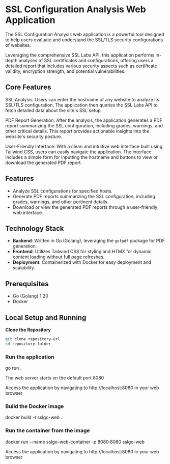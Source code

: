 # SSL Configuration Analysis Web Application

The SSL Configuration Analysis web application is a powerful tool designed to help users evaluate and understand the SSL/TLS security configurations of websites.

Leveraging the comprehensive SSL Labs API, this application performs in-depth analyses of SSL certificates and configurations, offering users a detailed report that includes various security aspects such as certificate validity, encryption strength, and potential vulnerabilities.

## Core Features

SSL Analysis: Users can enter the hostname of any website to analyze its SSL/TLS configuration. The application then queries the SSL Labs API to fetch detailed data about the site's SSL setup.

PDF Report Generation: After the analysis, the application generates a PDF report summarizing the SSL configuration, including grades, warnings, and other critical details. This report provides actionable insights into the website's security posture.

User-Friendly Interface: With a clean and intuitive web interface built using Tailwind CSS, users can easily navigate the application. The interface includes a simple form for inputting the hostname and buttons to view or download the generated PDF report.

## Features

- Analyze SSL configurations for specified hosts.
- Generate PDF reports summarizing the SSL configuration, including grades, warnings, and other pertinent details.
- Download or view the generated PDF reports through a user-friendly web interface.

## Technology Stack

- **Backend**: Written in Go (Golang), leveraging the `gofpdf` package for PDF generation.
- **Frontend**: Utilizes Tailwind CSS for styling and HTMX for dynamic content loading without full page refreshes.
- **Deployment**: Containerized with Docker for easy deployment and scalability.

## Prerequisites

- Go (Golang) 1.20
- Docker

## Local Setup and Running

**Clone the Repository**

```bash
git clone repository-url
cd repository-folder
```

### Run the application

go run .

The web server starts on the default port 8080

Access the application by navigating to http://localhost:8080 in your web browser

### Build the Docker image

docker build -t sslgo-web .

### Run the container from the image

docker run --name sslgo-web-container -p 8080:8080 sslgo-web

Access the application by navigating to http://localhost:8080 in your web browser
